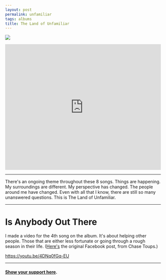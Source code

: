 ```yaml
---
layout: post
permalink: unfamiliar
tags: albums
title: The Land of Unfamiliar
---
```


![][image-1]

<iframe style="border: 0; width: 100%; height: 406px;" src="https://bandcamp.com/EmbeddedPlayer/album=437070492/size=large/bgcol=ffffff/linkcol=63b2cc/artwork=none/transparent=true/" seamless><a href="http://nashp.bandcamp.com/album/the-land-of-unfamiliar">The Land of Unfamiliar by nashp</a></iframe>

---- 

There's an ongoing theme throughout these 8 songs. Things are happening. My surroundings are different. My perspective has changed. The people around me have changed. Even with all that I know, there are still so many unanswered questions. This is The Land of Unfamiliar.

- - -

# Is Anybody Out There

I made a video for the 4th song on the album. It's about helping other people. Those that are either less fortunate or going through a rough season in their life. ([Here's][1] the original Facebook post, from Chase Toups.)

https://youtu.be/4DNq0fGq-EU

---- 

#### [Show your support here][2].


[1]:	https://www.facebook.com/chase.toups/posts/1171085852933496
[2]:	money

[image-1]:	https://f4.bcbits.com/img/a1402359940_10.jpg